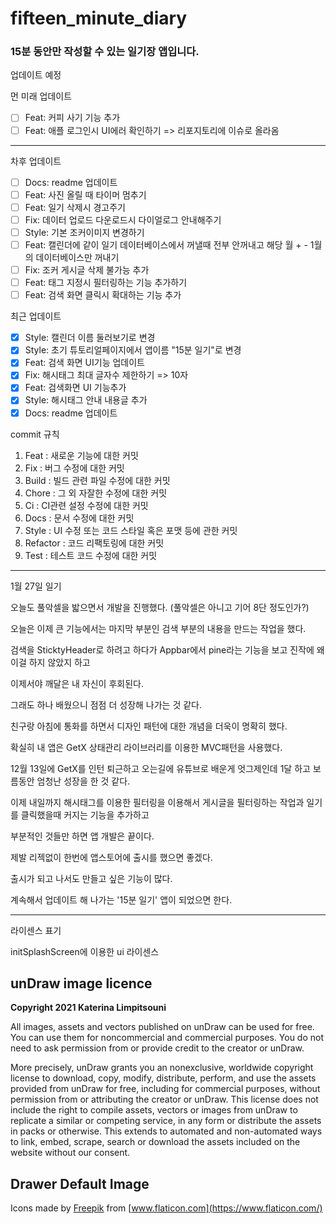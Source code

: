 # fifteen_minute_diary

### 15분 동안만 작성할 수 있는 일기장 앱입니다.

업데이트 예정

먼 미래 업데이트
- [ ] Feat: 커피 사기 기능 추가
- [ ] Feat: 애플 로그인시 UI에러 확인하기 => 리포지토리에 이슈로 올라옴
--------------------------------------------------------------------------
차후 업데이트
- [ ] Docs: readme 업데이트
- [ ] Feat: 사진 올릴 때 타이머 멈추기
- [ ] Feat: 일기 삭제시 경고주기
- [ ] Fix: 데이터 업로드 다운로드시 다이얼로그 안내해주기
- [ ] Style: 기본 조커이미지 변경하기
- [ ] Feat: 캘린더에 같이 일기 데이터베이스에서 꺼낼때 전부 안꺼내고 해당 월 + - 1월 의 데이터베이스만 꺼내기
- [ ] Fix: 조커 게시글 삭제 불가능 추가
- [ ] Feat: 태그 지정시 필터링하는 기능 추가하기
- [ ] Feat: 검색 화면 클릭시 확대하는 기능 추가

최근 업데이트
- [X] Style: 캘린더 이름 둘러보기로 변경
- [X] Style: 초기 튜토리얼페이지에서 앱이름 "15분 일기"로 변경
- [X] Feat: 검색 화면 UI기능 업데이트
- [X] Fix: 해시태그 최대 글자수 제한하기 => 10자
- [X] Feat: 검색화면 UI 기능추가
- [X] Style: 해시태그 안내 내용글 추가
- [X] Docs: readme 업데이트

commit 규칙
1. Feat : 새로운 기능에 대한 커밋
2. Fix : 버그 수정에 대한 커밋
3. Build : 빌드 관련 파일 수정에 대한 커밋
4. Chore : 그 외 자잘한 수정에 대한 커밋
5. Ci : CI관련 설정 수정에 대한 커밋
6. Docs : 문서 수정에 대한 커밋
7. Style : UI 수정 또는 코드 스타일 혹은 포맷 등에 관한 커밋
8. Refactor :  코드 리팩토링에 대한 커밋
9. Test : 테스트 코드 수정에 대한 커밋

---

1월 27일 일기

오늘도 풀악셀을 밟으면서 개발을 진행했다. (풀악셀은 아니고 기어 8단 정도인가?)

오늘은 이제 큰 기능에서는 마지막 부분인 검색 부분의 내용을 만드는 작업을 했다.

검색을 SticktyHeader로 하려고 하다가 Appbar에서 pine라는 기능을 보고 진작에 왜 이걸 하지 않았지 하고

이제서야 깨달은 내 자신이 후회된다.

그래도 하나 배웠으니 점점 더 성장해 나가는 것 같다.

친구랑 아침에 통화를 하면서 디자인 패턴에 대한 개념을 더욱이 명확히 했다.

확실히 내 앱은 GetX 상태관리 라이브러리를 이용한 MVC패턴을 사용했다. 

12월 13일에 GetX를 인턴 퇴근하고 오는길에 유튜브로 배운게 엇그제인데 1달 하고 보름동안 엄청난 성장을 한 것 같다.

이제 내일까지 해시태그를 이용한 필터링을 이용해서 게시글을 필터링하는 작업과 일기를 클릭했을때 커지는 기능을 추가하고

부분적인 것들만 하면 앱 개발은 끝이다.

제발 리젝없이 한번에 앱스토어에 출시를 했으면 좋겠다.

출시가 되고 나서도 만들고 싶은 기능이 많다.

계속해서 업데이트 해 나가는 '15분 일기' 앱이 되었으면 한다.

---

라이센스 표기

initSplashScreen에 이용한 ui 라이센스
## **unDraw image licence**

**Copyright 2021 Katerina Limpitsouni**

All images, assets and vectors published on unDraw can be used for free. You can use them for noncommercial and commercial purposes. You do not need to ask permission from or provide credit to the creator or unDraw.

More precisely, unDraw grants you an nonexclusive, worldwide copyright license to download, copy, modify, distribute, perform, and use the assets provided from unDraw for free, including for commercial purposes, without permission from or attributing the creator or unDraw. This license does not include the right to compile assets, vectors or images from unDraw to replicate a similar or competing service, in any form or distribute the assets in packs or otherwise. This extends to automated and non-automated ways to link, embed, scrape, search or download the assets included on the website without our consent.

## **Drawer Default Image**

 Icons made by [Freepik](https://www.freepik.com) from [www.flaticon.com](https://www.flaticon.com/)